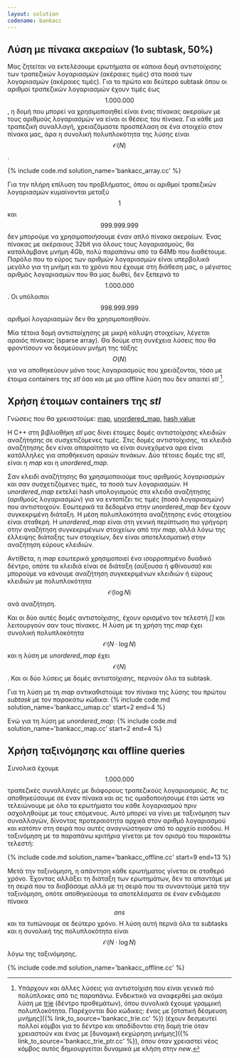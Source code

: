 ```yaml
---
layout: solution
codename: bankacc
---
```



## Λύση με πίνακα ακεραίων (1ο subtask, 50%)

Μας ζητείται να εκτελέσουμε ερωτήματα σε κάποια δομή αντιστοίχισης των τραπεζικών λογαριασμών (ακέραιες τιμές) στα ποσά των λογαριασμών (ακέραιες τιμές). Για το πρώτο και δεύτερο subtask όπου οι αριθμοί τραπεζικών λογαριασμών έχουν τιμές έως $$1.000.000$$, η δομή που μπορεί να χρησιμοποιηθεί είναι ένας
πίνακας ακεραίων με τους αριθμούς λογαριασμών να είναι οι θέσεις του πίνακα. Για κάθε μια τραπεζική συναλλαγή, χρειαζόμαστε προσπέλαση σε ένα στοιχείο στον πίνακα μας, άρα η συνολική πολυπλοκότητα της λύσης είναι $$\mathcal{O}(N)$$.

{% include code.md solution_name='bankacc_array.cc' %}

Για την πλήρη επίλυση του προβλήματος, όπου οι αριθμοί τραπεζικών λογαριασμών κυμαίνονται μεταξύ $$1$$ και $$999.999.999$$ δεν μπορούμε να χρησιμοποιήσουμε έναν απλό πίνακα ακεραίων. Ένας πίνακας με ακέραιους 32bit για όλους τους λογαριασμούς, θα καταλάμβανε μνήμη 4Gb, πολύ παραπάνω από τα 64Mb που διαθέτουμε. Παρόλο που το εύρος των αριθμών λογαριασμών είναι υπερβολικά μεγάλο για τη μνήμη και το χρόνο που έχουμε στη διάθεση μας, ο μέγιστος αριθμός λογαριασμών που θα μας δωθεί, δεν ξεπερνά το $$1.000.000$$. Οι υπόλοιποι $$998.999.999$$ αριθμοί λογαριασμών δεν θα χρησιμοποιηθούν.

Μία τέτοια δομή αντιστοίχησης με μικρή κάλυψη στοιχείων, λέγεται αραιός πίνακας (sparse array). Θα δούμε στη συνέχεια λύσεις που θα φροντίσουν να δεσμεύουν μνήμη της τάξης $$\mathit{O}(N)$$ για να αποθηκεύουν μόνο τους λογαριασμούς που χρειάζονται, τόσο με έτοιμα containers της *stl* όσο και με μια offline λύση που δεν απαιτεί *stl* [^1].

## Χρήση έτοιμων containers της *stl*

Γνώσεις που θα χρειαστούμε: [map](https://kallinikos.github.io/STL), [unordered_map](https://kallinikos.github.io/STL), [hash value](https://el.wikipedia.org/wiki/%CE%A3%CF%85%CE%BD%CE%AC%CF%81%CF%84%CE%B7%CF%83%CE%B7_%CE%BA%CE%B1%CF%84%CE%B1%CF%84%CE%B5%CE%BC%CE%B1%CF%87%CE%B9%CF%83%CE%BC%CE%BF%CF%8D)

Η C++ στη βιβλιοθήκη *stl* μας δίνει έτοιμες δομές αντιστοίχισης κλειδιών αναζήτησης σε συσχετιζόμενες τιμές. Στις δομές αντιστοίχισης, τα κλειδιά αναζήτησης δεν είναι απαραίτητο να είναι συνεχόμενα αρα είναι κατάλληλες για αποθήκευση αραιών πινάκων. Δύο τέτοιες δομές της *stl*, είναι η *map* και η *unordered_map*.

Σαν κλειδί αναζήτησης θα χρησιμοποιούμε τους αριθμούς λογαριασμών και σαν συσχετιζόμενες τιμές, τα ποσά των λογαριασμών.
Η *unordered_map* εκτελεί hash υπολογισμούς στα κλειδά αναζήτησης (αριθμούς λογαριασμών) για να εντοπίζει τις τιμές (ποσά λογαριασμών) που αντιστοιχούν. Εσωτερικά τα δεδομένα στην *unordered_map* δεν έχουν συγκεκριμένη διάταξη. Η μέση πολυπλοκότητα αναζήτησης ενός στοιχείου είναι σταθερή.
Η *unordered_map* είναι στη γενική περίπτωση πιο γρήγορη στην αναζήτηση συγκεκριμένων στοιχείων από την *map*, αλλά λόγω της έλλειψης διάταξης των στοιχείων, δεν είναι αποτελεσματική στην αναζήτηση εύρους κλειδιών. 

Αντίθετα, η *map* εσωτερικά χρησιμοποιεί ένα ισορροπημένο δυαδικό δέντρο, οπότε τα κλειδιά είναι σε διάταξη (αύξουσα ή φθίνουσα) και μπορούμε να κάνουμε αναζήτηση συγκεκριμένων κλειδιών ή εύρους κλειδιών με πολυπλοκότητα $$\mathcal{O}(\log{N})$$ ανά αναζήτηση.

Και οι δύο αυτές δομές αντιστοίχισης, έχουν ορισμένο τον τελεστή *[]* και λειτουργούν σαν τους πίνακες.
Η λύση με τη χρήση της *map* έχει συνολική πολυπλοκότητα $$\mathcal{O}(N\cdot\log{N})$$ και η λύση με *unordered_map* έχει $$\mathcal{O}(N)$$. 
Και οι δύο λύσεις με δομές αντιστοίχισης, περνούν όλα τα subtask.

Για τη λύση με τη *map* αντικαθιστούμε τον πίνακα της λύσης του πρώτου *subtask* με τον παρακάτω κώδικα:
{% include code.md solution_name='bankacc_umap.cc' start=2 end=4 %}

Ενώ για τη λύση με *unordered_map*:
{% include code.md solution_name='bankacc_map.cc' start=2 end=4 %}

## Χρήση ταξινόμησης και offline queries

Συνολικά έχουμε $$1.000.000$$ τραπεζικές συναλλαγές με διάφορους τραπεζικούς λογαριασμούς. Ας τις αποθηκεύσουμε σε έναν πίνακα και ας τις ομαδοποιήσουμε έτσι ώστε να τελειώνουμε με όλα τα ερωτήματα του κάθε λογαριασμού πριν ασχοληθούμε με τους επόμενους. Αυτό μπορεί να γίνει με ταξινόμηση των συναλλαγών, δίνοντας προτεραιότητα αρχικά στον αριθμό λογαριασμού και κατόπιν στη σειρά που
αυτές αναγνώστηκαν από το αρχείο εισόδου. 
Η ταξινόμηση με τα παραπάνω κριτήρια γίνεται με τον ορισμό του παρακάτω τελεστή:

{% include code.md solution_name='bankacc_offline.cc' start=9 end=13 %}

Μετά την ταξινόμηση, η απάντηση κάθε ερωτήματος γίνεται σε σταθερό χρόνο. Έχοντας αλλάξει τη διάταξη των ερωτημάτων, δεν τα απαντάμε με τη σειρά που τα διαβάσαμε αλλά με τη σειρά που τα συναντούμε μετά την ταξινόμηση, οπότε αποθηκεύουμε τα αποτελέσματα σε έναν ενδιάμεσο πίνακα $$\mathit{ans}$$ και τα τυπώνουμε σε δεύτερο χρόνο. Η λύση αυτή περνά όλα τα subtasks και η 
συνολική της πολυπλοκότητα είναι $$\mathcal{O}(N\cdot\log{N})$$ λόγω της ταξινόμησης.

{% include code.md solution_name='bankacc_offline.cc' %}


[^1]: Υπάρχουν και άλλες λύσεις για αντιστοίχιση που είναι γενικά πιό πολύπλοκες από τις παραπάνω. Ενδεικτικά να αναφερθεί μια ακόμα λύση με [trie](https://en.wikipedia.org/wiki/Trie) (δέντρο προθεμάτων), όπου συνολικά έχουμε γραμμική πολυπλοκότητα. Παρέχονται δύο κώδικες: ένας με [στατική δέσμευση μνήμης]({% link_to_source='bankacc_trie.cc' %}) (έχουν δεσμευτεί πολλοί κόμβοι για το δέντρο και αποδίδονται στη δομή trie όταν χρειαστούν και ένας με [δυναμική εκχώρηση μνήμης]({% link_to_source='bankacc_trie_ptr.cc' %}), όπου όταν χρειαστεί νέος κόμβος αυτός δημιουργείται δυναμικά με κλήση στην *new*.  

